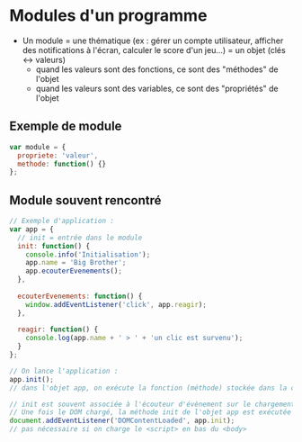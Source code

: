 # Modules d'un programme

- Un module = une thématique (ex : gérer un compte utilisateur, afficher des notifications à l'écran, calculer le score d'un jeu...) = un objet (clés <-> valeurs)
  - quand les valeurs sont des fonctions, ce sont des "méthodes" de l'objet
  - quand les valeurs sont des variables, ce sont des "propriétés" de l'objet

## Exemple de module
``` js
var module = {
  propriete: 'valeur',
  methode: function() {}
};
```
## Module souvent rencontré
```js
// Exemple d'application :
var app = {
  // init = entrée dans le module
  init: function() {
    console.info('Initialisation');
    app.name = 'Big Brother';
    app.ecouterEvenements();
  },
  
  ecouterEvenements: function() {
    window.addEventListener('click', app.reagir);
  },
  
  reagir: function() {
    console.log(app.name + ' > ' + 'un clic est survenu');
  }
};

// On lance l'application :
app.init(); 
// dans l'objet app, on exécute la fonction (méthode) stockée dans la clé init

// init est souvent associée à l'écouteur d'évènement sur le chargement du DOM
// Une fois le DOM chargé, la méthode init de l'objet app est exécutée :
document.addEventListener('DOMContentLoaded', app.init);
// pas nécessaire si on charge le <script> en bas du <body>
```
